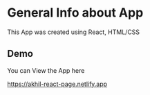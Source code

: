 # General Info about App

This App was created using React, HTML/CSS

## Demo

You can View the App here

https://akhil-react-page.netlify.app
